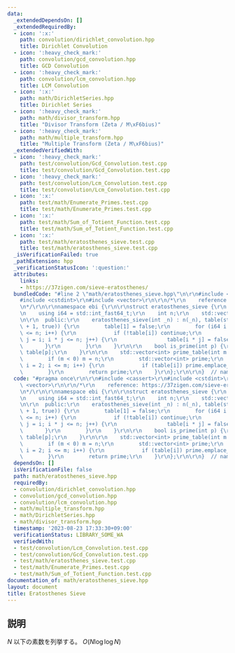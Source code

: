 ```yaml
---
data:
  _extendedDependsOn: []
  _extendedRequiredBy:
  - icon: ':x:'
    path: convolution/dirichlet_convolution.hpp
    title: Dirichlet Convolution
  - icon: ':heavy_check_mark:'
    path: convolution/gcd_convolution.hpp
    title: GCD Convolution
  - icon: ':heavy_check_mark:'
    path: convolution/lcm_convolution.hpp
    title: LCM Convolution
  - icon: ':x:'
    path: math/DirichletSeries.hpp
    title: Dirichlet Series
  - icon: ':heavy_check_mark:'
    path: math/divisor_transform.hpp
    title: "Divisor Transform (Zeta / M\xF6bius)"
  - icon: ':heavy_check_mark:'
    path: math/multiple_transform.hpp
    title: "Multiple Transform (Zeta / M\xF6bius)"
  _extendedVerifiedWith:
  - icon: ':heavy_check_mark:'
    path: test/convolution/Gcd_Convolution.test.cpp
    title: test/convolution/Gcd_Convolution.test.cpp
  - icon: ':heavy_check_mark:'
    path: test/convolution/Lcm_Convolution.test.cpp
    title: test/convolution/Lcm_Convolution.test.cpp
  - icon: ':x:'
    path: test/math/Enumerate_Primes.test.cpp
    title: test/math/Enumerate_Primes.test.cpp
  - icon: ':x:'
    path: test/math/Sum_of_Totient_Function.test.cpp
    title: test/math/Sum_of_Totient_Function.test.cpp
  - icon: ':x:'
    path: test/math/eratosthenes_sieve.test.cpp
    title: test/math/eratosthenes_sieve.test.cpp
  _isVerificationFailed: true
  _pathExtension: hpp
  _verificationStatusIcon: ':question:'
  attributes:
    links:
    - https://37zigen.com/sieve-eratosthenes/
  bundledCode: "#line 2 \"math/eratosthenes_sieve.hpp\"\n\r\n#include <cassert>\r\n\
    #include <cstdint>\r\n#include <vector>\r\n\r\n/*\r\n    reference: https://37zigen.com/sieve-eratosthenes/\r\
    \n*/\r\n\r\nnamespace ebi {\r\n\r\nstruct eratosthenes_sieve {\r\n  private:\r\
    \n    using i64 = std::int_fast64_t;\r\n    int n;\r\n    std::vector<bool> table;\r\
    \n\r\n  public:\r\n    eratosthenes_sieve(int _n) : n(_n), table(std::vector<bool>(n\
    \ + 1, true)) {\r\n        table[1] = false;\r\n        for (i64 i = 2; i * i\
    \ <= n; i++) {\r\n            if (!table[i]) continue;\r\n            for (i64\
    \ j = i; i * j <= n; j++) {\r\n                table[i * j] = false;\r\n     \
    \       }\r\n        }\r\n    }\r\n\r\n    bool is_prime(int p) {\r\n        return\
    \ table[p];\r\n    }\r\n\r\n    std::vector<int> prime_table(int m = -1) {\r\n\
    \        if (m < 0) m = n;\r\n        std::vector<int> prime;\r\n        for (int\
    \ i = 2; i <= m; i++) {\r\n            if (table[i]) prime.emplace_back(i);\r\n\
    \        }\r\n        return prime;\r\n    }\r\n};\r\n\r\n}  // namespace ebi\n"
  code: "#pragma once\r\n\r\n#include <cassert>\r\n#include <cstdint>\r\n#include\
    \ <vector>\r\n\r\n/*\r\n    reference: https://37zigen.com/sieve-eratosthenes/\r\
    \n*/\r\n\r\nnamespace ebi {\r\n\r\nstruct eratosthenes_sieve {\r\n  private:\r\
    \n    using i64 = std::int_fast64_t;\r\n    int n;\r\n    std::vector<bool> table;\r\
    \n\r\n  public:\r\n    eratosthenes_sieve(int _n) : n(_n), table(std::vector<bool>(n\
    \ + 1, true)) {\r\n        table[1] = false;\r\n        for (i64 i = 2; i * i\
    \ <= n; i++) {\r\n            if (!table[i]) continue;\r\n            for (i64\
    \ j = i; i * j <= n; j++) {\r\n                table[i * j] = false;\r\n     \
    \       }\r\n        }\r\n    }\r\n\r\n    bool is_prime(int p) {\r\n        return\
    \ table[p];\r\n    }\r\n\r\n    std::vector<int> prime_table(int m = -1) {\r\n\
    \        if (m < 0) m = n;\r\n        std::vector<int> prime;\r\n        for (int\
    \ i = 2; i <= m; i++) {\r\n            if (table[i]) prime.emplace_back(i);\r\n\
    \        }\r\n        return prime;\r\n    }\r\n};\r\n\r\n}  // namespace ebi"
  dependsOn: []
  isVerificationFile: false
  path: math/eratosthenes_sieve.hpp
  requiredBy:
  - convolution/dirichlet_convolution.hpp
  - convolution/gcd_convolution.hpp
  - convolution/lcm_convolution.hpp
  - math/multiple_transform.hpp
  - math/DirichletSeries.hpp
  - math/divisor_transform.hpp
  timestamp: '2023-08-23 17:33:30+09:00'
  verificationStatus: LIBRARY_SOME_WA
  verifiedWith:
  - test/convolution/Lcm_Convolution.test.cpp
  - test/convolution/Gcd_Convolution.test.cpp
  - test/math/eratosthenes_sieve.test.cpp
  - test/math/Enumerate_Primes.test.cpp
  - test/math/Sum_of_Totient_Function.test.cpp
documentation_of: math/eratosthenes_sieve.hpp
layout: document
title: Eratosthenes Sieve
---
```


## 説明

$N$ 以下の素数を列挙する。 $O(N\log \log N)$
